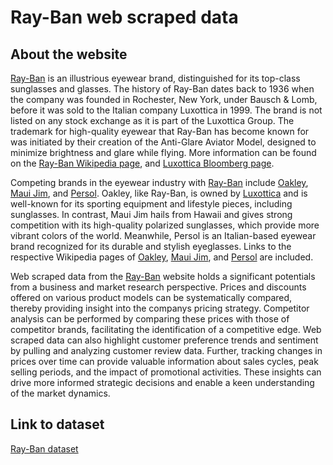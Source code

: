 # Ray-Ban web scraped data 

## About the website

[Ray-Ban](https://www.ray-ban.com/usa) is an illustrious eyewear brand, distinguished for its top-class sunglasses and glasses. The history of Ray-Ban dates back to 1936 when the company was founded in Rochester, New York, under Bausch & Lomb, before it was sold to the Italian company Luxottica in 1999. The brand is not listed on any stock exchange as it is part of the Luxottica Group. The trademark for high-quality eyewear that Ray-Ban has become known for was initiated by their creation of the Anti-Glare Aviator Model, designed to minimize brightness and glare while flying. More information can be found on the [Ray-Ban Wikipedia page](https://en.wikipedia.org/wiki/Ray-Ban), and [Luxottica Bloomberg page](https://www.bloomberg.com/profile/company/LUX:IM).

Competing brands in the eyewear industry with [Ray-Ban](https://www.ray-ban.com/usa) include [Oakley](https://www.oakley.com/), [Maui Jim](https://www.mauijim.com/US/en_US/shop/sunglasses), and [Persol](https://www.persol.com/usa). Oakley, like Ray-Ban, is owned by [Luxottica](https://www.luxottica.com/en) and is well-known for its sporting equipment and lifestyle pieces, including sunglasses. In contrast, Maui Jim hails from Hawaii and gives strong competition with its high-quality polarized sunglasses, which provide more vibrant colors of the world. Meanwhile, Persol is an Italian-based eyewear brand recognized for its durable and stylish eyeglasses. Links to the respective Wikipedia pages of [Oakley](https://en.wikipedia.org/wiki/Oakley,_Inc.), [Maui Jim](https://en.wikipedia.org/wiki/Maui_Jim), and [Persol](https://en.wikipedia.org/wiki/Perso) are included.

Web scraped data from the [Ray-Ban](https://www.ray-ban.com/usa) website holds a significant potentials from a business and market research perspective. Prices and discounts offered on various product models can be systematically compared, thereby providing insight into the companys pricing strategy. Competitor analysis can be performed by comparing these prices with those of competitor brands, facilitating the identification of a competitive edge. Web scraped data can also highlight customer preference trends and sentiment by pulling and analyzing customer review data. Further, tracking changes in prices over time can provide valuable information about sales cycles, peak selling periods, and the impact of promotional activities. These insights can drive more informed strategic decisions and enable a keen understanding of the market dynamics.


## Link to **dataset**

[Ray-Ban dataset](https://www.databoutique.com/buy-data-list-subset/Ray-Ban%20web%20scraped%20data/r/recpntM2cEE5VRkzf)
